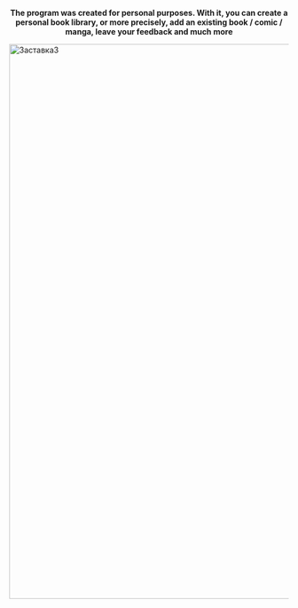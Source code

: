 <b><p align=center>The program was created for personal purposes. With it, you can create a personal book library, or more precisely, add an existing book / comic / manga, leave your feedback and much more</p></b>
<a href="https://project11145633.tilda.ws/" target="_blank">
    <img src="https://github.com/user-attachments/assets/da648fd3-324c-494b-b6d2-906add46417e" alt="Заставка3" style="width:1000px;height:auto" title="Click to open the project website">
</a>

